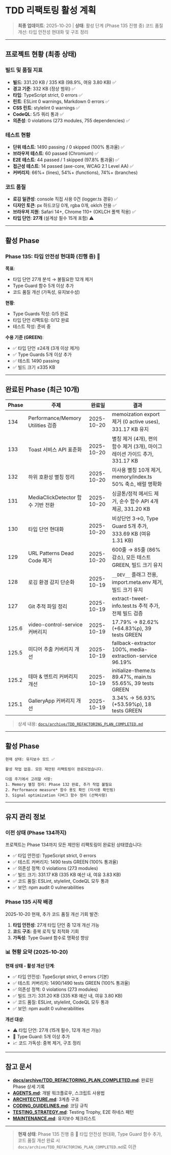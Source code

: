 # TDD 리팩토링 활성 계획

> **최종 업데이트**: 2025-10-20 | **상태**: 활성 단계 (Phase 135 진행 중) 코드
> 품질 개선: 타입 안전성 현대화 및 구조 정리

---

## 프로젝트 현황 (최종 상태)

### 빌드 및 품질 지표

- **빌드**: 331.20 KB / 335 KB (98.9%, 여유 3.80 KB) ✅
- **경고 기준**: 332 KB (정상 범위) ✅
- **타입**: TypeScript strict, 0 errors ✅
- **린트**: ESLint 0 warnings, Markdown 0 errors ✅
- **CSS 린트**: stylelint 0 warnings ✅
- **CodeQL**: 5/5 쿼리 통과 ✅
- **의존성**: 0 violations (273 modules, 755 dependencies) ✅

### 테스트 현황

- **단위 테스트**: 1490 passing / 0 skipped (100% 통과율) ✅
- **브라우저 테스트**: 60 passed (Chromium) ✅
- **E2E 테스트**: 44 passed / 1 skipped (97.8% 통과율) ✅
- **접근성 테스트**: 14 passed (axe-core, WCAG 2.1 Level AA) ✅
- **커버리지**: 66%+ (lines), 54%+ (functions), 74%+ (branches)

### 코드 품질

- **로깅 일관성**: console 직접 사용 0건 (logger.ts 경유) ✅
- **디자인 토큰**: px 하드코딩 0개, rgba 0개, oklch 전용 ✅
- **브라우저 지원**: Safari 14+, Chrome 110+ (OKLCH 폴백 적용) ✅
- **타입 단언**: **27개** (설계상 필수 15개 포함) ⚠️

---

## 활성 Phase

### Phase 135: 타입 안전성 현대화 (진행 중) 🔄

**목표**:

- 타입 단언 27개 분석 → 불필요한 12개 제거
- Type Guard 함수 5개 이상 추가
- 코드 품질 개선 (가독성, 유지보수성)

**현황**:

- Type Guards 작성: 0/5 완료
- 타입 단언 리팩토링: 0/12 완료
- 테스트 작성: 준비 중

**수용 기준 (GREEN)**:

- ✅ 타입 단언 ≤24개 (3개 이상 제거)
- ✅ Type Guards 5개 이상 추가
- ✅ 테스트 1490 passing
- ✅ 빌드 크기 ≤335 KB

---

## 완료된 Phase (최근 10개)

| Phase | 주제                              | 완료일     | 결과                                                                       |
| ----- | --------------------------------- | ---------- | -------------------------------------------------------------------------- |
| 134   | Performance/Memory Utilities 검증 | 2025-10-20 | memoization export 제거 (0 active uses), 331.17 KB 유지                    |
| 133   | Toast 서비스 API 표준화           | 2025-10-20 | 별칭 제거 (4개), 편의 함수 제거 (3개), 마이그레이션 가이드 추가, 331.17 KB |
| 132   | 하위 호환성 별칭 정리             | 2025-10-20 | 미사용 별칭 10개 제거, memory/index.ts 50% 축소, 배럴 명확화               |
| 131   | MediaClickDetector 함수 기반 전환 | 2025-10-20 | 싱글톤/정적 메서드 제거, 순수 함수 API 4개 제공, 331.20 KB                 |
| 130   | 타입 단언 현대화                  | 2025-10-20 | 비상단언 3→0, Type Guard 5개 추가, 333.69 KB (여유 1.31 KB)                |
| 129   | URL Patterns Dead Code 제거       | 2025-10-20 | 600줄 → 85줄 (86% 감소), 모든 테스트 GREEN, 빌드 크기 유지                 |
| 128   | 로깅 환경 감지 단순화             | 2025-10-19 | `__DEV__` 플래그 전용, import.meta.env 제거, 빌드 크기 유지                |
| 127   | Git 추적 파일 정리                | 2025-10-19 | extract-tweet-info.test.ts 추적 추가, 전체 빌드 검증                       |
| 125.6 | video-control-service 커버리지    | 2025-10-19 | 17.79% → 82.62% (+64.83%p), 39 tests GREEN                                 |
| 125.5 | 미디어 추출 커버리지 개선         | 2025-10-19 | fallback-extractor 100%, media-extraction-service 96.19%                   |
| 125.2 | 테마 & 엔트리 커버리지 개선       | 2025-10-19 | initialize-theme.ts 89.47%, main.ts 55.65%, 39 tests GREEN                 |
| 125.1 | GalleryApp 커버리지 개선          | 2025-10-19 | 3.34% → 56.93% (+53.59%p), 18 tests GREEN                                  |

> 상세 내용:
> [`docs/archive/TDD_REFACTORING_PLAN_COMPLETED.md`](./archive/TDD_REFACTORING_PLAN_COMPLETED.md)

---

## 활성 Phase

```
현재 상태: 유지보수 모드 ✅

활성 작업 없음. 모든 제안된 리팩토링이 완료되었습니다.

다음 주기에서 고려할 사항:
1. Memory 별칭 정리: Phase 132 완료, 추가 작업 불필요
2. Performance measure* 함수 용도 확인 (미사용 확인됨)
3. Signal optimization 디버그 함수 정리 (선택사항)
```

---

## 유지 관리 정보

### 이전 상태 (Phase 134까지)

프로젝트는 Phase 134까지 모든 제안된 리팩토링이 완료된 상태였습니다:

- ✅ 타입 안전성: TypeScript strict, 0 errors
- ✅ 테스트 커버리지: 1490 tests GREEN (100% 통과율)
- ✅ 의존성 정책: 0 violations (273 modules)
- ✅ 빌드 크기: 331.17 KB (335 KB 예산 내, 여유 3.83 KB)
- ✅ 코드 품질: ESLint, stylelint, CodeQL 모두 통과
- ✅ 보안: npm audit 0 vulnerabilities

### Phase 135 시작 배경

2025-10-20 현재, 추가 코드 품질 개선 기회 발견:

1. **타입 안전성**: 27개 타입 단언 중 12개 개선 가능
2. **코드 구조**: 중복 로직 및 최적화 기회
3. **가독성**: Type Guard 함수로 명확성 향상

### 📊 현황 요약 (2025-10-20)

**현재 상태 - 활성 개선 단계**:

- ✅ 타입 안전성: TypeScript strict, 0 errors (기본)
- ✅ 테스트 커버리지: 1490/1490 tests GREEN (100% 통과율)
- ✅ 의존성 정책: 0 violations (273 modules)
- ✅ 빌드 크기: 331.20 KB (335 KB 예산 내, 여유 3.80 KB)
- ✅ 코드 품질: ESLint, stylelint, CodeQL 모두 통과
- ✅ 보안: npm audit 0 vulnerabilities

**개선 대상**:

- ⚠️ 타입 단언: 27개 (15개 필수, 12개 개선 가능)
- 🔄 Type Guard: 5개 이상 추가
- 📈 코드 가독성: 중복 제거, 구조 정리

---

## 참고 문서

- **[docs/archive/TDD_REFACTORING_PLAN_COMPLETED.md](./archive/TDD_REFACTORING_PLAN_COMPLETED.md)**:
  완료된 Phase 상세 기록
- **[AGENTS.md](../AGENTS.md)**: 개발 워크플로우, 스크립트 사용법
- **[ARCHITECTURE.md](./ARCHITECTURE.md)**: 3계층 구조
- **[CODING_GUIDELINES.md](./CODING_GUIDELINES.md)**: 코딩 규칙
- **[TESTING_STRATEGY.md](./TESTING_STRATEGY.md)**: Testing Trophy, E2E 하네스
  패턴
- **[MAINTENANCE.md](./MAINTENANCE.md)**: 유지보수 체크리스트

---

> **현재 상태**: Phase 135 진행 중 🔄 타입 안전성 현대화, Type Guard 함수 추가,
> 코드 품질 개선 완료 시 `docs/archive/TDD_REFACTORING_PLAN_COMPLETED.md`로 이관
